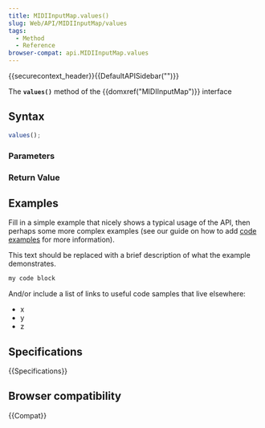 ```yaml
---
title: MIDIInputMap.values()
slug: Web/API/MIDIInputMap/values
tags:
  - Method
  - Reference
browser-compat: api.MIDIInputMap.values
---
```

{{securecontext_header}}{{DefaultAPISidebar("")}}

The **`values()`** method of the {{domxref("MIDIInputMap")}} interface 

## Syntax

```js
values();
```

### Parameters



### Return Value



## Examples

Fill in a simple example that nicely shows a typical usage of the API, then perhaps some more complex examples (see our guide on how to add [code examples](/en-US/docs/MDN/Contribute/Structures/Code_examples) for more information).

This text should be replaced with a brief description of what the example demonstrates.

```js
my code block
```

And/or include a list of links to useful code samples that live elsewhere:

*   x
*   y
*   z

## Specifications

{{Specifications}}

## Browser compatibility

{{Compat}}

